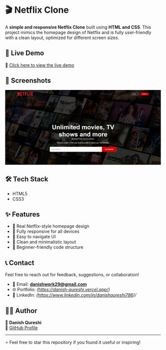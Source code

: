# 🎬 Netflix Clone

A **simple and responsive Netflix Clone** built using **HTML and CSS**. This project mimics the homepage design of Netflix and is fully user-friendly with a clean layout, optimized for different screen sizes.

## 🚀 Live Demo

🔗 [Click here to view the live demo](https://daniish-qureshi.github.io/Netflix-Clone/)

## 📸 Screenshots

![Netflix Clone Demo](https://github.com/Daniish-Qureshi/Netflix-Clone/blob/main/Demo.png)

## 🛠️ Tech Stack

- HTML5  
- CSS3

## ✨ Features

- 🎯 Real Netflix-style homepage design  
- 📱 Fully responsive for all devices  
- 🧭 Easy to navigate UI  
- 🧼 Clean and minimalistic layout  
- 🙌 Beginner-friendly code structure

## 📞 Contact

Feel free to reach out for feedback, suggestions, or collaboration!

- 📧 Email: **danishwork29@gmail.com**
- 🌐 Portfolio: *(https://danish-qureshi.vercel.app/)*
- 💬 LinkedIn: *(https://www.linkedin.com/in/danishqureshi786)/*

## 🙋‍♂️ Author

👤 **Danish Qureshi**  
🔗 [GitHub Profile](https://github.com/Daniish-Qureshi)

---

⭐ Feel free to star this repository if you found it useful or inspiring!
